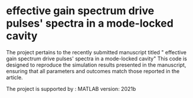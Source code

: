 # effective gain spectrum drive pulses' spectra in a mode-locked cavity

The project pertains to the recently submitted manuscript titled " effective gain spectrum drive pulses' spectra in a mode-locked cavity" This code is designed to reproduce the simulation results presented in the manuscript, ensuring that all parameters and outcomes match those reported in the article.

The project is supported by : MATLAB version: 2021b
